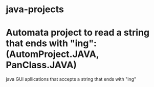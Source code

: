 # java-projects

# Automata project to read a string that ends with "ing": (AutomProject.JAVA, PanClass.JAVA)
java GUI apllications that accepts a string that ends with "ing" 
